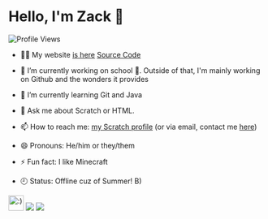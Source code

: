 <h1>Hello, I'm Zack 👋</h1>
<img src="https://komarev.com/ghpvc/?username=xItzDiamondx&label=Profile+Views" alt="Profile Views">  

- 👨‍💻 My website <a href="https://xitzdiamondx.github.io" target="_blank">is here</a> <a href="https://github.com/xItzDiamondx/xItzDiamondx.github.io" alt="Source Code">Source Code</a>  

- 🔭 I’m currently working on school 🙁. Outside of that, I'm mainly working on Github and the wonders it provides  

- 🌱 I’m currently learning Git and Java  

- 💬 Ask me about Scratch or HTML.  

- 📫 How to reach me: <a href="https://scratch.mit.edu/users/NotDiamondZ">my Scratch profile</a> (or via email, contact me <a href="mailto:notdiamondz@pm.me">here</a>)  

- 😄 Pronouns: He/him or they/them

- ⚡ Fun fact: I like Minecraft  

- 🕘 Status: Offline cuz of Summer! B)
<img src="https://raw.githubusercontent.com/gosoccerboy5/gosoccerboy5.github.io/3deab9880fec886abe2e55fcdb43bee838820ea4/resources/cat-head.svg" alt=":)" width="30" title = "meow"/>
<img src = "https://github-readme-stats.vercel.app/api?username=xitzdiamondx&theme=tokyonight">
<img src="https://github-readme-stats.vercel.app/api/top-langs/?username=xitzdiamondx&theme=radical">
